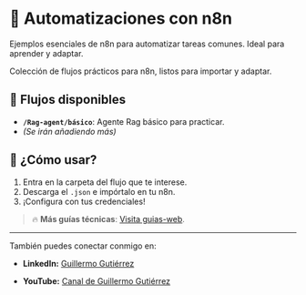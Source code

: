 # 🤖 Automatizaciones con n8n  
Ejemplos esenciales de n8n para automatizar tareas comunes. Ideal para aprender y adaptar.

Colección de flujos prácticos para n8n, listos para importar y adaptar.  

## 📂 Flujos disponibles  
- **`/Rag-agent/básico`**: Agente Rag básico para practicar.
- *(Se irán añadiendo más)*  

## 🚀 ¿Cómo usar?  
1. Entra en la carpeta del flujo que te interese.  
2. Descarga el `.json` e impórtalo en tu n8n.  
3. ¡Configura con tus credenciales!  

> 🔥 **Más guías técnicas**: [Visita guias-web](https://github.com/guille1one/guias-web).  

---  
También puedes conectar conmigo en:

* **LinkedIn:** [Guillermo Gutiérrez](https://www.linkedin.com/in/ggd79/)

* **YouTube:** [Canal de Guillermo Gutiérrez](https://www.youtube.com/@gg1one)
